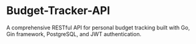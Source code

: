 # Budget-Tracker-API
A comprehensive RESTful API for personal budget tracking built with Go, Gin framework, PostgreSQL, and JWT authentication.

